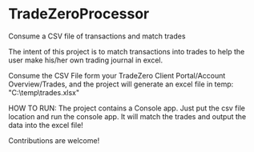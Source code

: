 # TradeZeroProcessor
Consume a CSV file of transactions and match trades

The intent of this project is to match transactions into trades to help the user make his/her own trading journal in excel.

Consume the CSV File form your TradeZero Client Portal/Account Overview/Trades, and the project will generate an excel file in temp: "C:\temp\trades.xlsx"

HOW TO RUN:
The project contains a Console app. Just put the csv file location and run the console app. It will match the trades and output the data into the excel file!

Contributions are welcome!

